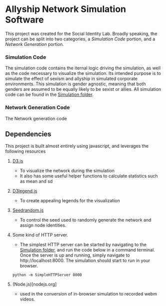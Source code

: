 # Allyship Network Simulation Software

This project was created for the Social Identity Lab. Broadly speaking, the project can be split into two categories, a *Simulation Code* portion, and a *Network Generation* portion. 

### Simulation Code

The simulation code contains the iternal logic driving the simulation, as well as the code necessary to visualize the simulation. Its intended purpose is to simulate the effect of sexism and allyship in simulated corporate environments. This simulation is gender agnostic, meaning that both genders are assumed to be equally likely to be sexist or allies. All simulation code can be found in the [Simulation folder](/Simulation).

### Network Generation Code

The Network generation code


## Dependencies

This project is built almost entirely using javascript, and leverages the following resources

1. [D3.js](D3js.org)
   * To visualize the network during the simulation
   * It also has some useful helper functions to calculate statistics such as mean and sd
 
2. [D3legend.js](http://d3-legend.susielu.com/)
   * To create appealing legends for the visualization

3. [Seedrandom.js](https://github.com/davidbau/seedrandom)
   * To control the seed used to randomly generate the network and assign node identities.
   
4. Some kind of HTTP server. 
   * The simplest HTTP server can be started by navigating to the [Simulation folder](/Simulation), and run the code below in a command terminal. Once the server is up and running, simply navigate to http://localhost:8000. The simulation should start to run in your browser.
   ```
   python -m SimpleHTTPServer 8000
   ```
   
5. (Node.js)[nodejs.org]
   * used in the conversion of in-browser simulation to recorded webm videos.
